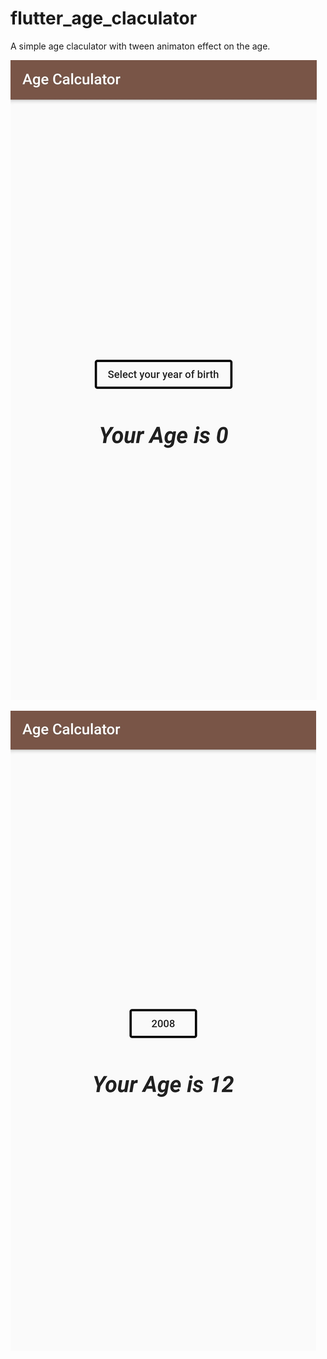 # flutter_age_claculator

A simple age claculator with tween animaton effect on the age.

![](assets/images/preview2.jpg)

![](assets/images/preview1.jpg)
